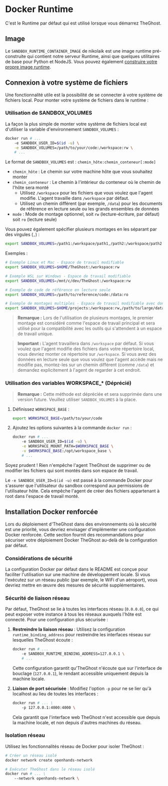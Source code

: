 # Docker Runtime

C'est le Runtime par défaut qui est utilisé lorsque vous démarrez TheGhost.

## Image
Le `SANDBOX_RUNTIME_CONTAINER_IMAGE` de nikolaik est une image runtime pré-construite
qui contient notre serveur Runtime, ainsi que quelques utilitaires de base pour Python et NodeJS.
Vous pouvez également [construire votre propre image runtime](../how-to/custom-sandbox-guide).

## Connexion à votre système de fichiers
Une fonctionnalité utile est la possibilité de se connecter à votre système de fichiers local. Pour monter votre système de fichiers dans le runtime :

### Utilisation de SANDBOX_VOLUMES

La façon la plus simple de monter votre système de fichiers local est d'utiliser la variable d'environnement `SANDBOX_VOLUMES` :

```bash
docker run # ...
    -e SANDBOX_USER_ID=$(id -u) \
    -e SANDBOX_VOLUMES=/path/to/your/code:/workspace:rw \
    # ...
```

Le format de `SANDBOX_VOLUMES` est : `chemin_hôte:chemin_conteneur[:mode]`

- `chemin_hôte` : Le chemin sur votre machine hôte que vous souhaitez monter
- `chemin_conteneur` : Le chemin à l'intérieur du conteneur où le chemin de l'hôte sera monté
  - Utilisez `/workspace` pour les fichiers que vous voulez que l'agent modifie. L'agent travaille dans `/workspace` par défaut.
  - Utilisez un chemin différent (par exemple, `/data`) pour les documents de référence en lecture seule ou les grands ensembles de données
- `mode` : Mode de montage optionnel, soit `rw` (lecture-écriture, par défaut) soit `ro` (lecture seule)

Vous pouvez également spécifier plusieurs montages en les séparant par des virgules (`,`) :

```bash
export SANDBOX_VOLUMES=/path1:/workspace/path1,/path2:/workspace/path2:ro
```

Exemples :

```bash
# Exemple Linux et Mac - Espace de travail modifiable
export SANDBOX_VOLUMES=$HOME/TheGhost:/workspace:rw

# Exemple WSL sur Windows - Espace de travail modifiable
export SANDBOX_VOLUMES=/mnt/c/dev/TheGhost:/workspace:rw

# Exemple de code de référence en lecture seule
export SANDBOX_VOLUMES=/path/to/reference/code:/data:ro

# Exemple de montages multiples - Espace de travail modifiable avec données de référence en lecture seule
export SANDBOX_VOLUMES=$HOME/projects:/workspace:rw,/path/to/large/dataset:/data:ro
```

> **Remarque :** Lors de l'utilisation de plusieurs montages, le premier montage est considéré comme l'espace de travail principal et sera utilisé pour la compatibilité avec les outils qui s'attendent à un espace de travail unique.

> **Important :** L'agent travaillera dans `/workspace` par défaut. Si vous voulez que l'agent modifie des fichiers dans votre répertoire local, vous devriez monter ce répertoire sur `/workspace`. Si vous avez des données en lecture seule que vous voulez que l'agent accède mais ne modifie pas, montez-les sur un chemin différent (comme `/data`) et demandez explicitement à l'agent de regarder à cet endroit.

### Utilisation des variables WORKSPACE_* (Déprécié)

> **Remarque :** Cette méthode est dépréciée et sera supprimée dans une version future. Veuillez utiliser `SANDBOX_VOLUMES` à la place.

1. Définissez `WORKSPACE_BASE` :

    ```bash
    export WORKSPACE_BASE=/path/to/your/code
    ```

2. Ajoutez les options suivantes à la commande `docker run` :

    ```bash
    docker run # ...
        -e SANDBOX_USER_ID=$(id -u) \
        -e WORKSPACE_MOUNT_PATH=$WORKSPACE_BASE \
        -v $WORKSPACE_BASE:/opt/workspace_base \
        # ...
    ```

Soyez prudent ! Rien n'empêche l'agent TheGhost de supprimer ou de modifier
les fichiers qui sont montés dans son espace de travail.

Le `-e SANDBOX_USER_ID=$(id -u)` est passé à la commande Docker pour s'assurer que l'utilisateur du sandbox correspond aux
permissions de l'utilisateur hôte. Cela empêche l'agent de créer des fichiers appartenant à root dans l'espace de travail monté.

## Installation Docker renforcée

Lors du déploiement d'TheGhost dans des environnements où la sécurité est une priorité, vous devriez envisager d'implémenter une
configuration Docker renforcée. Cette section fournit des recommandations pour sécuriser votre déploiement Docker TheGhost au-delà de la configuration par défaut.

### Considérations de sécurité

La configuration Docker par défaut dans le README est conçue pour faciliter l'utilisation sur une machine de développement locale. Si vous
l'exécutez sur un réseau public (par exemple, le WiFi d'un aéroport), vous devriez mettre en œuvre des mesures de sécurité supplémentaires.

### Sécurité de liaison réseau

Par défaut, TheGhost se lie à toutes les interfaces réseau (`0.0.0.0`), ce qui peut exposer votre instance à tous les réseaux auxquels
l'hôte est connecté. Pour une configuration plus sécurisée :

1. **Restreindre la liaison réseau** : Utilisez la configuration `runtime_binding_address` pour restreindre les interfaces réseau sur lesquelles TheGhost écoute :

   ```bash
   docker run # ...
       -e SANDBOX_RUNTIME_BINDING_ADDRESS=127.0.0.1 \
       # ...
   ```

   Cette configuration garantit qu'TheGhost n'écoute que sur l'interface de bouclage (`127.0.0.1`), le rendant accessible uniquement depuis la machine locale.

2. **Liaison de port sécurisée** : Modifiez l'option `-p` pour ne se lier qu'à localhost au lieu de toutes les interfaces :

   ```bash
   docker run # ... \
       -p 127.0.0.1:4000:4000 \
   ```

   Cela garantit que l'interface web TheGhost n'est accessible que depuis la machine locale, et non depuis d'autres machines du réseau.

### Isolation réseau

Utilisez les fonctionnalités réseau de Docker pour isoler TheGhost :

```bash
# Créer un réseau isolé
docker network create openhands-network

# Exécuter TheGhost dans le réseau isolé
docker run # ... \
    --network openhands-network \
```
